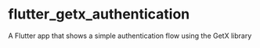 # flutter_getx_authentication
A Flutter app that shows a simple authentication flow using the GetX library
